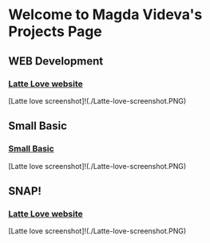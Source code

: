 # Welcome to Magda Videva's Projects Page

## WEB Development

### [Latte Love website](https://mvideva.github.io/latte-love/)
[Latte love screenshot]!(./Latte-love-screenshot.PNG)

## Small Basic

### [Small Basic](https://mvideva.github.io/latte-love/)
[Latte love screenshot]!(./Latte-love-screenshot.PNG)

## SNAP!

### [Latte Love website](https://mvideva.github.io/latte-love/)
[Latte love screenshot]!(./Latte-love-screenshot.PNG)


